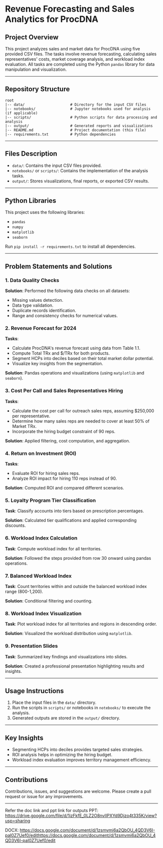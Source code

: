 # Revenue Forecasting and Sales Analytics for ProcDNA

## Project Overview
This project analyzes sales and market data for ProcDNA using five provided CSV files. The tasks involve revenue forecasting, calculating sales representatives' costs, market coverage analysis, and workload index evaluation. All tasks are completed using the Python `pandas` library for data manipulation and visualization.

---

## Repository Structure

```
root
|-- data/                     # Directory for the input CSV files
|-- notebooks/                # Jupyter notebooks used for analysis (if applicable)
|-- scripts/                  # Python scripts for data processing and analysis
|-- output/                   # Generated reports and visualizations
|-- README.md                 # Project documentation (this file)
|-- requirements.txt          # Python dependencies
```

---

## Files Description
- `data/`: Contains the input CSV files provided.
- `notebooks/` or `scripts/`: Contains the implementation of the analysis tasks.
- `output/`: Stores visualizations, final reports, or exported CSV results.

---

## Python Libraries
This project uses the following libraries:
- `pandas`
- `numpy`
- `matplotlib`
- `seaborn`

Run `pip install -r requirements.txt` to install all dependencies.

---

## Problem Statements and Solutions

### 1. Data Quality Checks
**Solution**: Performed the following data checks on all datasets:
- Missing values detection.
- Data type validation.
- Duplicate records identification.
- Range and consistency checks for numerical values.

### 2. Revenue Forecast for 2024
**Tasks**:
- Calculate ProcDNA's revenue forecast using data from Table 1.1.
- Compute Total TRx and $/TRx for both products.
- Segment HCPs into deciles based on their total market dollar potential.
- Visualize key insights from the segmentation.

**Solution**: Pandas operations and visualizations (using `matplotlib` and `seaborn`).

### 3. Cost Per Call and Sales Representatives Hiring
**Tasks**:
- Calculate the cost per call for outreach sales reps, assuming $250,000 per representative.
- Determine how many sales reps are needed to cover at least 50% of Market TRx.
- Incorporate the hiring budget constraint of 90 reps.

**Solution**: Applied filtering, cost computation, and aggregation.

### 4. Return on Investment (ROI)
**Tasks**:
- Evaluate ROI for hiring sales reps.
- Analyze ROI impact for hiring 110 reps instead of 90.

**Solution**: Computed ROI and compared different scenarios.

### 5. Loyalty Program Tier Classification
**Task**: Classify accounts into tiers based on prescription percentages.

**Solution**: Calculated tier qualifications and applied corresponding discounts.

### 6. Workload Index Calculation
**Task**: Compute workload index for all territories.

**Solution**: Followed the steps provided from row 30 onward using pandas operations.

### 7. Balanced Workload Index
**Task**: Count territories within and outside the balanced workload index range (800-1,200).

**Solution**: Conditional filtering and counting.

### 8. Workload Index Visualization
**Task**: Plot workload index for all territories and regions in descending order.

**Solution**: Visualized the workload distribution using `matplotlib`.

### 9. Presentation Slides
**Task**: Summarized key findings and visualizations into slides.

**Solution**: Created a professional presentation highlighting results and insights.

---

## Usage Instructions
1. Place the input files in the `data/` directory.
2. Run the scripts in `scripts/` or notebooks in `notebooks/` to execute the analysis.
3. Generated outputs are stored in the `output/` directory.

---

## Key Insights
- Segmenting HCPs into deciles provides targeted sales strategies.
- ROI analysis helps in optimizing the hiring budget.
- Workload index evaluation improves territory management efficiency.

---

## Contributions
Contributions, issues, and suggestions are welcome. Please create a pull request or issue for any improvements.

---

Refer the doc link and ppt link for outputs
PPT:
https://drive.google.com/file/d/1izFkfE_0LZ2O8nvlIPXYd9Djzo4t335K/view?usp=sharing

DOCX:
https://docs.google.com/document/d/1zsmvmi6a2QbOU_4QD3V6I-paI0Z7Uef0/edithttps://docs.google.com/document/d/1zsmvmi6a2QbOU_4QD3V6I-paI0Z7Uef0/edit

